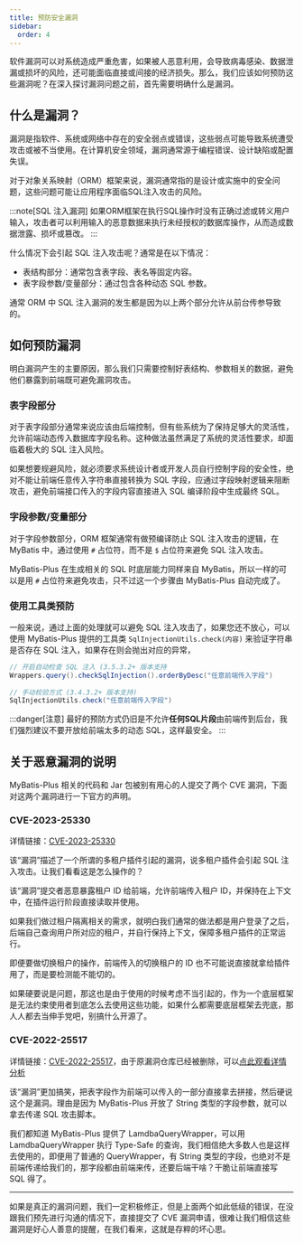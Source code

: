 ```yaml
---
title: 预防安全漏洞
sidebar:
  order: 4
---
```


软件漏洞可以对系统造成严重危害，如果被人恶意利用，会导致病毒感染、数据泄漏或损坏的风险，还可能面临直接或间接的经济损失。那么，我们应该如何预防这些漏洞呢？在深入探讨漏洞问题之前，首先需要明确什么是漏洞。

## 什么是漏洞？

漏洞是指软件、系统或网络中存在的安全弱点或错误，这些弱点可能导致系统遭受攻击或被不当使用。在计算机安全领域，漏洞通常源于编程错误、设计缺陷或配置失误。

对于对象关系映射（ORM）框架来说，漏洞通常指的是设计或实施中的安全问题，这些问题可能让应用程序面临SQL注入攻击的风险。

:::note[SQL 注入漏洞]
如果ORM框架在执行SQL操作时没有正确过滤或转义用户输入，攻击者可以利用输入的恶意数据来执行未经授权的数据库操作，从而造成数据泄露、损坏或篡改。
:::

什么情况下会引起 SQL 注入攻击呢？通常是在以下情况：

- 表结构部分：通常包含表字段、表名等固定内容。
- 表字段参数/变量部分：通过包含各种动态 SQL 参数。

通常 ORM 中 SQL 注入漏洞的发生都是因为以上两个部分允许从前台传参导致的。

## 如何预防漏洞

明白漏洞产生的主要原因，那么我们只需要控制好表结构、参数相关的数据，避免他们暴露到前端既可避免漏洞攻击。

### 表字段部分

对于表字段部分通常来说应该由后端控制，但有些系统为了保持足够大的灵活性，允许前端动态传入数据库字段名称。这种做法虽然满足了系统的灵活性要求，却面临着极大的 SQL 注入风险。

如果想要规避风险，就必须要求系统设计者或开发人员自行控制字段的安全性，绝对不能让前端任意传入字符串直接转换为 SQL 字段，应通过字段映射逻辑来阻断攻击，避免前端接口传入的字段内容直接进入 SQL 编译阶段中生成最终 SQL。

### 字段参数/变量部分

对于字段参数部分，ORM 框架通常有做预编译防止 SQL 注入攻击的逻辑，在 MyBatis 中，通过使用 `#` 占位符，而不是 `$` 占位符来避免 SQL 注入攻击。

MyBatis-Plus 在生成相关的 SQL 时底层能力同样来自 MyBatis，所以一样的可以是用 `#` 占位符来避免攻击，只不过这一个步骤由 MyBatis-Plus 自动完成了。

### 使用工具类预防

一般来说，通过上面的处理就可以避免 SQL 注入攻击了，如果您还不放心，可以使用 MyBatis-Plus 提供的工具类 `SqlInjectionUtils.check(内容)` 来验证字符串是否存在 SQL 注入，如果存在则会抛出对应的异常，

```java
// 开启自动检查 SQL 注入 (3.5.3.2+ 版本支持
Wrappers.query().checkSqlInjection().orderByDesc("任意前端传入字段")
​
// 手动校验方式 (3.4.3.2+ 版本支持)
SqlInjectionUtils.check("任意前端传入字段")
```

:::danger[注意]
最好的预防方式仍旧是不允许**任何SQL片段**由前端传到后台，我们强烈建议不要开放给前端太多的动态 SQL，这样最安全。
:::

## 关于恶意漏洞的说明

MyBatis-Plus 相关的代码和 Jar 包被别有用心的人提交了两个 CVE 漏洞，下面对这两个漏洞进行一下官方的声明。

### CVE-2023-25330

详情链接：[CVE-2023-25330](https://nvd.nist.gov/vuln/detail/CVE-2023-25330)

该“漏洞”描述了一个所谓的多租户插件引起的漏洞，说多租户插件会引起 SQL 注入攻击。让我们看看这是怎么操作的？

该“漏洞”提交者恶意暴露租户 ID 给前端，允许前端传入租户 ID，并保持在上下文中，在插件运行阶段直接读取并使用。

如果我们做过租户隔离相关的需求，就明白我们通常的做法都是用户登录了之后，后端自己查询用户所对应的租户，并自行保持上下文，保障多租户插件的正常运行。

即便要做切换租户的操作，前端传入的切换租户的 ID 也不可能说直接就拿给插件用了，而是要检测能不能切的。

如果硬要说是问题，那这也是由于使用的时候考虑不当引起的，作为一个底层框架是无法约束使用者到底怎么去使用这些功能，如果什么都需要底层框架去兜底，那人人都去当伸手党吧，别搞什么开源了。

### CVE-2022-25517

详情链接：[CVE-2022-25517](https://cve.mitre.org/cgi-bin/cvename.cgi?name=CVE-2022-25517)，由于原漏洞仓库已经被删除，可以[点此观看详情分析](https://mp.weixin.qq.com/s/NdtCuDFK-aTgaQUADtdfnA)

该“漏洞”更加搞笑，把表字段作为前端可以传入的一部分直接拿去拼接，然后硬说这个是漏洞。理由是因为 MyBatis-Plus 开放了 String 类型的字段参数，就可以拿去传递 SQL 攻击脚本。

我们都知道 MyBatis-Plus 提供了 LamdbaQueryWrapper，可以用 LamdbaQueryWrapper 执行 Type-Safe 的查询，我们相信绝大多数人也是这样去使用的，即便用了普通的 QueryWrapper，有 String 类型的字段，也绝对不是前端传递给我们的，那字段都由前端来传，还要后端干啥？干脆让前端直接写 SQL 得了。

------

如果是真正的漏洞问题，我们一定积极修正，但是上面两个如此低级的错误，在没跟我们预先进行沟通的情况下，直接提交了 CVE 漏洞申请，很难让我们相信这些漏洞是好心人善意的提醒，在我们看来，这就是存粹的坏心思。
